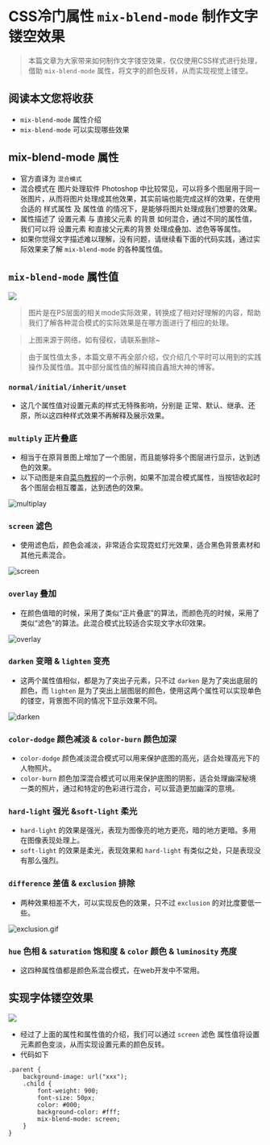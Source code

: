 # CSS冷门属性 `mix-blend-mode` 制作文字镂空效果
> 本篇文章为大家带来如何制作文字镂空效果，仅仅使用CSS样式进行处理，借助 `mix-blend-mode` 属性，将文字的颜色反转，从而实现视觉上镂空。

## 阅读本文您将收获
* `mix-blend-mode` 属性介绍
* `mix-blend-mode` 可以实现哪些效果

## mix-blend-mode 属性
* 官方直译为 `混合模式`
* 混合模式在 图片处理软件 Photoshop 中比较常见，可以将多个图层用于同一张图片，从而将图片处理成其他效果，其实前端也能完成这样的效果，在使用合适的 样式属性 及 属性值 的情况下，是能够将图片处理成我们想要的效果。
* 属性描述了 设置元素 与 直接父元素 的背景 如何混合，通过不同的属性值，我们可以将 设置元素 和直接父元素的背景 处理成叠加、滤色等等属性。
* 如果你觉得文字描述难以理解，没有问题，请继续看下面的代码实践，通过实际效果来了解 `mix-blend-mode` 的各种属性值。

## `mix-blend-mode` 属性值
![](../images/mixBlendMode/ps-mode.png)

> 图片是在PS层面的相关mode实际效果，转换成了相对好理解的内容，帮助我们了解各种混合模式的实际效果是在哪方面进行了相应的处理。

> 上图来源于网络，如有侵权，请联系删除~

> 由于属性值太多，本篇文章不再全部介绍，仅介绍几个平时可以用到的实践操作及属性值。其中部分属性值的解释摘自鑫旭大神的博客。

### `normal/initial/inherit/unset` 
* 这几个属性值对设置元素的样式无特殊影响，分别是 正常、默认、继承、还原，所以这四种样式效果不再解释及展示效果。

### `multiply` 正片叠底
* 相当于在原背景图上增加了一个图层，而且能够将多个图层进行显示，达到透色的效果。
* 以下动图是来自[菜鸟教程](https://c.runoob.com/codedemo/3387/)的一个示例，如果不加混合模式属性，当按钮收起时各个图层会相互覆盖，达到透色的效果。

![multiplay](../images/mixBlendMode/multiply.gif)

### `screen` 滤色
* 使用滤色后，颜色会减淡，非常适合实现霓虹灯光效果，适合黑色背景素材和其他元素混合。

![screen](../images/mixBlendMode/screen.png)

### `overlay` 叠加
* 在颜色值暗的时候，采用了类似“正片叠底”的算法，而颜色亮的时候，采用了类似“滤色”的算法。此混合模式比较适合实现文字水印效果。

![overlay](../images/mixBlendMode/overlay.png)

### `darken` 变暗 & `lighten` 变亮
* 这两个属性值相似，都是为了突出子元素，只不过 `darken` 是为了突出底层的颜色，而 `lighten` 是为了突出上层图层的颜色，使用这两个属性可以实现单色的镂空，背景图不同的情况下显示效果不同。

![darken](../images/mixBlendMode/darken.gif)

### `color-dodge` 颜色减淡 & `color-burn` 颜色加深
* `color-dodge` 颜色减淡混合模式可以用来保护底图的高光，适合处理高光下的人物照片。
* `color-burn` 颜色加深混合模式可以用来保护底图的阴影，适合处理幽深秘境一类的照片，通过和特定的色彩进行混合，可以营造更加幽深的意境。

### `hard-light` 强光 &`soft-light` 柔光
* `hard-light` 的效果是强光，表现为图像亮的地方更亮，暗的地方更暗。多用在图像表现处理上。
* `soft-light` 的效果是柔光，表现效果和 `hard-light` 有类似之处，只是表现没有那么强烈。

### `difference` 差值 & `exclusion` 排除
* 两种效果相差不大，可以实现反色的效果，只不过 `exclusion` 的对比度要低一些。

![exclusion.gif](../images/mixBlendMode/exclusion.gif)

### `hue` 色相 & `saturation` 饱和度 & `color` 颜色 & `luminosity` 亮度
* 这四种属性值都是颜色系混合模式，在web开发中不常用。

## 实现字体镂空效果
![](../images/mixBlendMode/top.png)

* 经过了上面的属性和属性值的介绍，我们可以通过 `screen` 滤色 属性值将设置元素颜色变淡，从而实现设置元素的颜色反转。
* 代码如下

```
.parent {
	background-image: url("xxx");
	.child {
		font-weight: 900;
		font-size: 50px;
		color: #000;
		background-color: #fff;
		mix-blend-mode: screen;
	}
}
```
